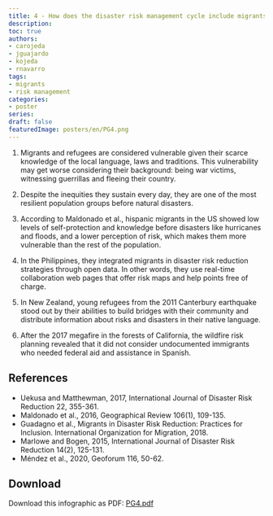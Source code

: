 ```yaml
---
title: 4 - How does the disaster risk management cycle include migrants?
description: 
toc: true
authors:
- carojeda
- jguajardo
- kojeda
- rnavarro
tags:
- migrants
- risk management
categories:
- poster
series:
draft: false
featuredImage: posters/en/PG4.png
---
```



1. Migrants and refugees are considered vulnerable given their scarce
   knowledge of the local language, laws and traditions. This
   vulnerability may get worse considering their background: being war
   victims, witnessing guerrillas and fleeing their country.

2. Despite the inequities they sustain every day, they are one of the
   most resilient population groups before natural disasters.

3. According to Maldonado et al., hispanic migrants in the US showed
   low levels of self-protection and knowledge before disasters like
   hurricanes and floods, and a lower perception of risk, which makes
   them more vulnerable than the rest of the population.

4. In the Philippines, they integrated migrants in disaster risk
   reduction strategies through open data. In other words, they use
   real-time collaboration web pages that offer risk maps and help
   points free of charge.

5. In New Zealand, young refugees from the 2011
   Canterbury earthquake stood out by their abilities to build bridges
   with their community and distribute information about risks and
   disasters in their native language.

6. After the 2017 megafire in the forests of California, the wildfire
   risk planning revealed that it did not consider undocumented
   immigrants who needed federal aid and assistance in Spanish.


## References

- Uekusa and Matthewman, 2017, International Journal of Disaster Risk Reduction 22, 355-361. 
- Maldonado et al., 2016, Geographical Review 106(1), 109-135.
- Guadagno et al., Migrants in Disaster Risk Reduction: Practices for Inclusion. International Organization for Migration, 2018.
- Marlowe and Bogen, 2015, International Journal of Disaster Risk Reduction 14(2), 125-131.
- Méndez et al., 2020, Geoforum 116, 50-62. 


## Download

Download this infographic as PDF: [PG4.pdf](PG4.pdf) 
